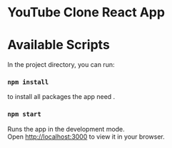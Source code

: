 # YouTube Clone React App

# Available Scripts
In the project directory, you can run:

### `npm install`
to install all packages the app need .

### `npm start`
Runs the app in the development mode.\
Open [http://localhost:3000](http://localhost:3000) to view it in your browser.